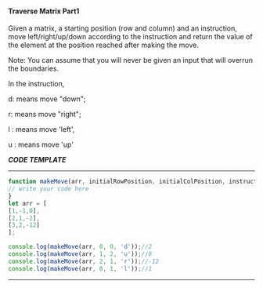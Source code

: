 #### Traverse Matrix Part1

Given a matrix, a starting position (row and column) and an instruction, move left/right/up/down according to the instruction and return the value of the element at the position reached after making the move.

Note: You can assume that you will never be given an input that will overrun the boundaries.

In the instruction,

d: means move "down";

r: means move "right";

l : means move 'left',

u : means move 'up'

***CODE TEMPLATE***
*****************************

```js
function makeMove(arr, initialRowPosition, initialColPosition, instruction){
// write your code here
}
let arr = [
[1,-1,0],
[2,1,-2],
[3,2,-12]
];

console.log(makeMove(arr, 0, 0, 'd'));//2
console.log(makeMove(arr, 1, 2, 'u'));//0
console.log(makeMove(arr, 2, 1, 'r'));//-12
console.log(makeMove(arr, 0, 1, 'l'));//1
```
***************************
